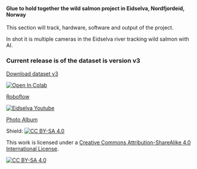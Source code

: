 
#### Glue to hold together the wild salmon project in Eidselva, Nordfjordeid, Norway

This section will track, hardware, software and output of the project.

In shot it is multiple cameras in the Eidselva river tracking wild salmon with AI.

### Current release is of the dataset is version v3
[Download dataset v3](https://github.com/jarleven/Salmon/archive/refs/tags/v3.zip "download")

[![Open In Colab](https://colab.research.google.com/assets/colab-badge.svg)](https://colab.research.google.com/github/jarleven/Salmon/blob/master/Colab/YOLOv5.ipynb)

[Roboflow](https://app.roboflow.com/atlantic-salmon-salmo-salar/fiskai/1)

[![Eidselva Youtube](https://img.shields.io/badge/YouTube-%23FF0000.svg?style=for-the-badge&logo=YouTube&logoColor=white)](https://www.youtube.com/channel/UCk5GDliDXHNr79xArEi5CBQ)

[Photo Album](https://photos.app.goo.gl/ykHRwrBYrpg7k2Rf6)




Shield: [![CC BY-SA 4.0][cc-by-sa-shield]][cc-by-sa]

This work is licensed under a
[Creative Commons Attribution-ShareAlike 4.0 International License][cc-by-sa].

[![CC BY-SA 4.0][cc-by-sa-image]][cc-by-sa]

[cc-by-sa]: http://creativecommons.org/licenses/by-sa/4.0/
[cc-by-sa-image]: https://licensebuttons.net/l/by-sa/4.0/88x31.png
[cc-by-sa-shield]: https://img.shields.io/badge/License-CC%20BY--SA%204.0-lightgrey.svg

